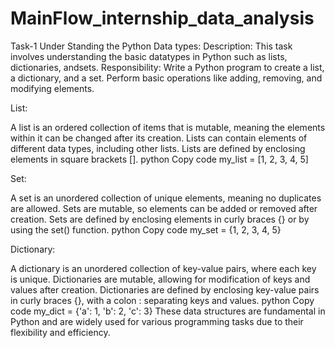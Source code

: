# MainFlow_internship_data_analysis
Task-1
Under Standing the Python Data types:
Description:
This task involves understanding the basic datatypes in Python such as lists, dictionaries, andsets.
Responsibility:
Write a Python program to create a list, a dictionary, and a set. Perform basic operations like adding, removing, and modifying elements.

List:

A list is an ordered collection of items that is mutable, meaning the elements within it can be changed after its creation.
Lists can contain elements of different data types, including other lists.
Lists are defined by enclosing elements in square brackets [].
python
Copy code
my_list = [1, 2, 3, 4, 5]

Set:

A set is an unordered collection of unique elements, meaning no duplicates are allowed.
Sets are mutable, so elements can be added or removed after creation.
Sets are defined by enclosing elements in curly braces {} or by using the set() function.
python
Copy code
my_set = {1, 2, 3, 4, 5}

Dictionary:

A dictionary is an unordered collection of key-value pairs, where each key is unique.
Dictionaries are mutable, allowing for modification of keys and values after creation.
Dictionaries are defined by enclosing key-value pairs in curly braces {}, with a colon : separating keys and values.
python
Copy code
my_dict = {'a': 1, 'b': 2, 'c': 3}
These data structures are fundamental in Python and are widely used for various programming tasks due to their flexibility and efficiency.





